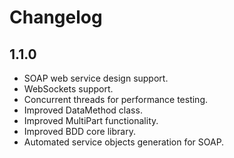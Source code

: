 # Changelog

## 1.1.0 
* SOAP web service design support.
* WebSockets support.
* Concurrent threads for performance testing.
* Improved DataMethod class.
* Improved MultiPart functionality.
* Improved BDD core library.
* Automated service objects generation for SOAP.
